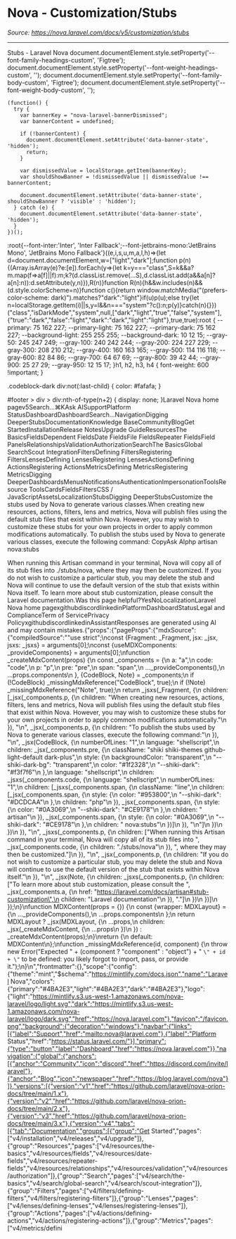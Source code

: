 # Nova - Customization/Stubs

*Source: https://nova.laravel.com/docs/v5/customization/stubs*

---

Stubs - Laravel Nova
              document.documentElement.style.setProperty('--font-family-headings-custom', 'Figtree');
              document.documentElement.style.setProperty('--font-weight-headings-custom', '');
              document.documentElement.style.setProperty('--font-family-body-custom', 'Figtree');
              document.documentElement.style.setProperty('--font-weight-body-custom', '');
            
    (function() {
      try {
        var bannerKey = "nova-laravel-bannerDismissed";
        var bannerContent = undefined;
        
        if (!bannerContent) {
          document.documentElement.setAttribute('data-banner-state', 'hidden');
          return;
        }
        
        var dismissedValue = localStorage.getItem(bannerKey);
        var shouldShowBanner = !dismissedValue || dismissedValue !== bannerContent;
        
        document.documentElement.setAttribute('data-banner-state', shouldShowBanner ? 'visible' : 'hidden');
      } catch (e) {
        document.documentElement.setAttribute('data-banner-state', 'hidden');
      }
    })();
  :root{--font-inter:'Inter', 'Inter Fallback';--font-jetbrains-mono:'JetBrains Mono', 'JetBrains Mono Fallback'}((e,i,s,u,m,a,l,h)=>{let d=document.documentElement,w=["light","dark"];function p(n){(Array.isArray(e)?e:[e]).forEach(y=>{let k=y==="class",S=k&&a?m.map(f=>a[f]||f):m;k?(d.classList.remove(...S),d.classList.add(a&&a[n]?a[n]:n)):d.setAttribute(y,n)}),R(n)}function R(n){h&&w.includes(n)&&(d.style.colorScheme=n)}function c(){return window.matchMedia("(prefers-color-scheme: dark)").matches?"dark":"light"}if(u)p(u);else try{let n=localStorage.getItem(i)||s,y=l&&n==="system"?c():n;p(y)}catch(n){}})("class","isDarkMode","system",null,["dark","light","true","false","system"],{"true":"dark","false":"light","dark":"dark","light":"light"},true,true):root {
    --primary: 75 162 227;
    --primary-light: 75 162 227;
    --primary-dark: 75 162 227;
    --background-light: 255 255 255;
    --background-dark: 10 12 15;
    --gray-50: 245 247 249;
    --gray-100: 240 242 244;
    --gray-200: 224 227 229;
    --gray-300: 208 210 212;
    --gray-400: 160 163 165;
    --gray-500: 114 116 118;
    --gray-600: 82 84 86;
    --gray-700: 64 67 69;
    --gray-800: 39 42 44;
    --gray-900: 25 27 29;
    --gray-950: 12 15 17;
  }h1, h2, h3, h4 {
    font-weight: 600 !important;
}

.codeblock-dark div:not(:last-child) {
    color: #fafafa;
}

#footer > div > div:nth-of-type(n+2) {
    display: none;
}Laravel Nova home pagev5Search...⌘KAsk AISupportPlatform StatusDashboardDashboardSearch...NavigationDigging DeeperStubsDocumentationKnowledge BaseCommunityBlogGet StartedInstallationRelease NotesUpgrade GuideResourcesThe BasicsFieldsDependent FieldsDate FieldsFile FieldsRepeater FieldsField PanelsRelationshipsValidationAuthorizationSearchThe BasicsGlobal SearchScout IntegrationFiltersDefining FiltersRegistering FiltersLensesDefining LensesRegistering LensesActionsDefining ActionsRegistering ActionsMetricsDefining MetricsRegistering MetricsDigging DeeperDashboardsMenusNotificationsAuthenticationImpersonationToolsResource ToolsCardsFieldsFiltersCSS / JavaScriptAssetsLocalizationStubsDigging DeeperStubsCustomize the stubs used by Nova to generate various classes.When creating new resources, actions, filters, lens and metrics, Nova will publish files using the default stub files that exist within Nova. However, you may wish to customize these stubs for your own projects in order to apply common modifications automatically.
To publish the stubs used by Nova to generate various classes, execute the following command:
CopyAsk AIphp artisan nova:stubs

When running this Artisan command in your terminal, Nova will copy all of its stub files into ./stubs/nova, where they may then be customized.
If you do not wish to customize a particular stub, you may delete the stub and Nova will continue to use the default version of the stub that exists within Nova itself.
To learn more about stub customization, please consult the Laravel documentation.Was this page helpful?YesNoLocalizationLaravel Nova home pagexgithubdiscordlinkedinPlatformDashboardStatusLegal and ComplianceTerm of ServicePrivacy PolicyxgithubdiscordlinkedinAssistantResponses are generated using AI and may contain mistakes.{"props":{"pageProps":{"mdxSource":{"compiledSource":"\"use strict\";\nconst {Fragment: _Fragment, jsx: _jsx, jsxs: _jsxs} = arguments[0];\nconst {useMDXComponents: _provideComponents} = arguments[0];\nfunction _createMdxContent(props) {\n  const _components = {\n    a: \"a\",\n    code: \"code\",\n    p: \"p\",\n    pre: \"pre\",\n    span: \"span\",\n    ..._provideComponents(),\n    ...props.components\n  }, {CodeBlock, Note} = _components;\n  if (!CodeBlock) _missingMdxReference(\"CodeBlock\", true);\n  if (!Note) _missingMdxReference(\"Note\", true);\n  return _jsxs(_Fragment, {\n    children: [_jsx(_components.p, {\n      children: \"When creating new resources, actions, filters, lens and metrics, Nova will publish files using the default stub files that exist within Nova. However, you may wish to customize these stubs for your own projects in order to apply common modifications automatically.\"\n    }), \"\\n\", _jsx(_components.p, {\n      children: \"To publish the stubs used by Nova to generate various classes, execute the following command:\"\n    }), \"\\n\", _jsx(CodeBlock, {\n      numberOfLines: \"1\",\n      language: \"shellscript\",\n      children: _jsx(_components.pre, {\n        className: \"shiki shiki-themes github-light-default dark-plus\",\n        style: {\n          backgroundColor: \"transparent\",\n          \"--shiki-dark-bg\": \"transparent\",\n          color: \"#1f2328\",\n          \"--shiki-dark\": \"#f3f7f6\"\n        },\n        language: \"shellscript\",\n        children: _jsxs(_components.code, {\n          language: \"shellscript\",\n          numberOfLines: \"1\",\n          children: [_jsxs(_components.span, {\n            className: \"line\",\n            children: [_jsx(_components.span, {\n              style: {\n                color: \"#953800\",\n                \"--shiki-dark\": \"#DCDCAA\"\n              },\n              children: \"php\"\n            }), _jsx(_components.span, {\n              style: {\n                color: \"#0A3069\",\n                \"--shiki-dark\": \"#CE9178\"\n              },\n              children: \" artisan\"\n            }), _jsx(_components.span, {\n              style: {\n                color: \"#0A3069\",\n                \"--shiki-dark\": \"#CE9178\"\n              },\n              children: \" nova:stubs\"\n            })]\n          }), \"\\n\"]\n        })\n      })\n    }), \"\\n\", _jsxs(_components.p, {\n      children: [\"When running this Artisan command in your terminal, Nova will copy all of its stub files into \", _jsx(_components.code, {\n        children: \"./stubs/nova\"\n      }), \", where they may then be customized.\"]\n    }), \"\\n\", _jsx(_components.p, {\n      children: \"If you do not wish to customize a particular stub, you may delete the stub and Nova will continue to use the default version of the stub that exists within Nova itself.\"\n    }), \"\\n\", _jsx(Note, {\n      children: _jsxs(_components.p, {\n        children: [\"To learn more about stub customization, please consult the \", _jsx(_components.a, {\n          href: \"https://laravel.com/docs/artisan#stub-customization\",\n          children: \"Laravel documentation\"\n        }), \".\"]\n      })\n    })]\n  });\n}\nfunction MDXContent(props = {}) {\n  const {wrapper: MDXLayout} = {\n    ..._provideComponents(),\n    ...props.components\n  };\n  return MDXLayout ? _jsx(MDXLayout, {\n    ...props,\n    children: _jsx(_createMdxContent, {\n      ...props\n    })\n  }) : _createMdxContent(props);\n}\nreturn {\n  default: MDXContent\n};\nfunction _missingMdxReference(id, component) {\n  throw new Error(\"Expected \" + (component ? \"component\" : \"object\") + \" `\" + id + \"` to be defined: you likely forgot to import, pass, or provide it.\");\n}\n","frontmatter":{},"scope":{"config":{"theme":"mint","$schema":"https://mintlify.com/docs.json","name":"Laravel Nova","colors":{"primary":"#4BA2E3","light":"#4BA2E3","dark":"#4BA2E3"},"logo":{"light":"https://mintlify.s3.us-west-1.amazonaws.com/nova-laravel/logo/light.svg","dark":"https://mintlify.s3.us-west-1.amazonaws.com/nova-laravel/logo/dark.svg","href":"https://nova.laravel.com"},"favicon":"/favicon.png","background":{"decoration":"windows"},"navbar":{"links":[{"label":"Support","href":"mailto:nova@laravel.com"},{"label":"Platform Status","href":"https://status.laravel.com/"}],"primary":{"type":"button","label":"Dashboard","href":"https://nova.laravel.com"}},"navigation":{"global":{"anchors":[{"anchor":"Community","icon":"discord","href":"https://discord.com/invite/laravel"},{"anchor":"Blog","icon":"newspaper","href":"https://blog.laravel.com/nova"}]},"versions":[{"version":"v1","href":"https://github.com/laravel/nova-orion-docs/tree/main/1.x"},{"version":"v2","href":"https://github.com/laravel/nova-orion-docs/tree/main/2.x"},{"version":"v3","href":"https://github.com/laravel/nova-orion-docs/tree/main/3.x"},{"version":"v4","tabs":[{"tab":"Documentation","groups":[{"group":"Get Started","pages":["v4/installation","v4/releases","v4/upgrade"]},{"group":"Resources","pages":["v4/resources/the-basics","v4/resources/fields","v4/resources/date-fields","v4/resources/repeater-fields","v4/resources/relationships","v4/resources/validation","v4/resources/authorization"]},{"group":"Search","pages":["v4/search/the-basics","v4/search/global-search","v4/search/scout-integration"]},{"group":"Filters","pages":["v4/filters/defining-filters","v4/filters/registering-filters"]},{"group":"Lenses","pages":["v4/lenses/defining-lenses","v4/lenses/registering-lenses"]},{"group":"Actions","pages":["v4/actions/defining-actions","v4/actions/registering-actions"]},{"group":"Metrics","pages":["v4/metrics/defini